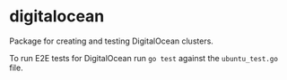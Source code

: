 digitalocean
============

Package for creating and testing DigitalOcean clusters.

To run E2E tests for DigitalOcean run `go test` against the `ubuntu_test.go` file.